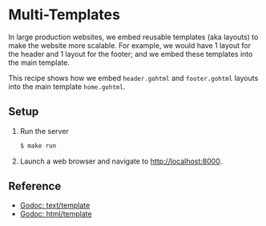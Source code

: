 # Multi-Templates

In large production websites, we embed reusable templates (aka layouts) to make the website more scalable. For example, we would have 1 layout for the header and 1 layout for the footer; and we embed these templates into the main template.

This recipe shows how we embed `header.gohtml` and `footer.gohtml` layouts into the main template `home.gohtml`.

## Setup

1. Run the server

   ```bash
   $ make run
   ```

1. Launch a web browser and navigate to <http://localhost:8000>.

## Reference

* [Godoc: text/template](https://godoc.org/text/template)
* [Godoc: html/template](https://godoc.org/html/template)

